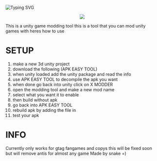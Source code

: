 ![Typing SVG](https://readme-typing-svg.demolab.com/?lines=Best+Free+Mods+.gg/snakes-mods)
<p align="center">
<a href="https://discord.gg/s79eRwzCq8"><img src="https://img.shields.io/discord/1305016247812882524?label=discord&style=for-the-badge&color=blueviolet"></a>
</p>

This is a unity game modding tool
this is a tool that you can mod unity games with heres how to use 

# SETUP
1. make a new 3d unity project 
2. download the following 
(APK EASY TOOL)
3. when unity loaded add the unity package and read the info 
4. use APK EASY TOOL to decompile the apk you want
5. when done go back into unity click on X MODDER
6. open the modding tool and make a new mod name 
7. select what you want it to enable 
8. then build without apk 
9. go back into APK EASY TOOL
10. rebuild apk by adding the file in 
11. test your apk

# INFO
Currently only works for gtag fangames and copys this will be fixed soon
but will remove antis for almost any game
Made by snake =)
